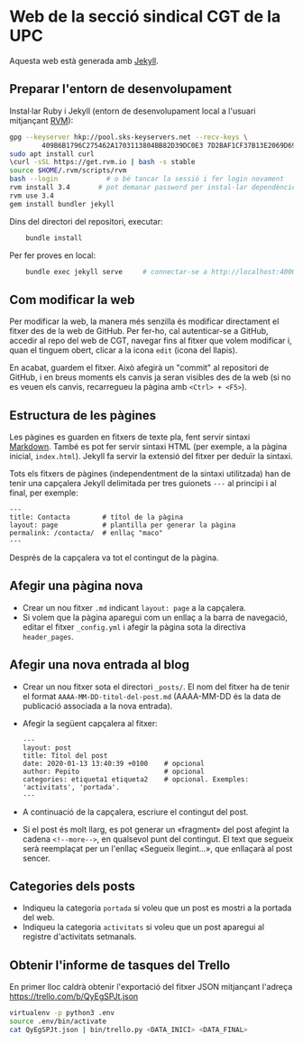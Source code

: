 # Web de la secció sindical CGT de la UPC

Aquesta web està generada amb [Jekyll](https://jekyllrb.com).

## Preparar l'entorn de desenvolupament

Instal·lar Ruby i Jekyll (entorn de desenvolupament local a l'usuari mitjançant [RVM](https://rvm.io/)):

```bash
gpg --keyserver hkp://pool.sks-keyservers.net --recv-keys \
        409B6B1796C275462A1703113804BB82D39DC0E3 7D2BAF1CF37B13E2069D6956105BD0E739499BDB
sudo apt install curl
\curl -sSL https://get.rvm.io | bash -s stable
source $HOME/.rvm/scripts/rvm
bash --login            # o bé tancar la sessió i fer login novament
rvm install 3.4       # pot demanar password per instal·lar dependències de compilació
rvm use 3.4
gem install bundler jekyll
```

Dins del directori del repositori, executar:

```bash
    bundle install
```

Per fer proves en local:

```bash
    bundle exec jekyll serve     # connectar-se a http://localhost:4000
```
## Com modificar la web

Per modificar la web, la manera més senzilla és modificar directament el fitxer
des de la web de GitHub. Per fer-ho, cal autenticar-se a GitHub, accedir al
repo del web de CGT, navegar fins al fitxer que volem modificar i, quan el
tinguem obert, clicar a la icona `edit` (icona del llapis).

En acabat, guardem el fitxer. Això afegirà un "commit" al repositori de GitHub,
i en breus moments els canvis ja seran visibles des de la web (si no
es veuen els canvis, recarregueu la pàgina amb `<Ctrl> + <F5>`).

## Estructura de les pàgines

Les pàgines es guarden en fitxers de texte pla, fent servir sintaxi
[Markdown](https://help.github.com/en/github/writing-on-github/basic-writing-and-formatting-syntax).
També es pot fer servir sintaxi HTML (per exemple, a la pàgina inicial,
`index.html`). Jekyll fa servir la extensió del fitxer per deduïr la sintaxi.

Tots els fitxers de pàgines (independentment de la sintaxi utilitzada)
han de tenir una capçalera Jekyll delimitada per tres guionets `---` al
principi i al final, per exemple:

```
---
title: Contacta        # títol de la pàgina
layout: page           # plantilla per generar la pàgina
permalink: /contacta/  # enllaç "maco"
---
```

Després de la capçalera va tot el contingut de la pàgina.

## Afegir una pàgina nova

- Crear un nou fitxer `.md` indicant `layout: page` a la capçalera.
- Si volem que la pàgina aparegui com un enllaç a la barra de navegació, editar
  el fitxer `_config.yml` i afegir la pàgina sota la directiva `header_pages`.

## Afegir una nova entrada al blog

- Crear un nou fitxer sota el directori `_posts/`. El nom del fitxer ha de tenir
  el format `AAAA-MM-DD-titol-del-post.md` (AAAA-MM-DD és la data de publicació
  associada a la nova entrada).
- Afegir la següent capçalera al fitxer:

    ```
    ---
    layout: post
    title: Títol del post
    date: 2020-01-13 13:40:39 +0100    # opcional
    author: Pepito                     # opcional
    categories: etiqueta1 etiqueta2    # opcional. Exemples: 'activitats', 'portada'.
    ---
    ```

- A continuació de la capçalera, escriure el contingut del post.
- Si el post és molt llarg, es pot generar un «fragment» del post afegint la
  cadena `<!--more-->`, en qualsevol punt del contingut. El text que segueix
  serà reemplaçat per un l'enllaç «Segueix llegint...», que enllaçarà al post sencer.

## Categories dels posts

* Indiqueu la categoria `portada` si voleu que un post es mostri a la portada del web.
* Indiqueu la categoria `activitats` si voleu que un post aparegui al registre d'activitats setmanals.

## Obtenir l'informe de tasques del Trello

En primer lloc caldrà obtenir l'exportació del fitxer JSON mitjançant l'adreça https://trello.com/b/QyEgSPJt.json

```bash
virtualenv -p python3 .env
source .env/bin/activate
cat QyEgSPJt.json | bin/trello.py <DATA_INICI> <DATA_FINAL> 
```
